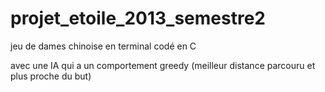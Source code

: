 projet_etoile_2013_semestre2
============================

jeu de dames chinoise en terminal codé en C

avec une IA qui a un comportement greedy (meilleur distance parcouru et plus proche du but)
